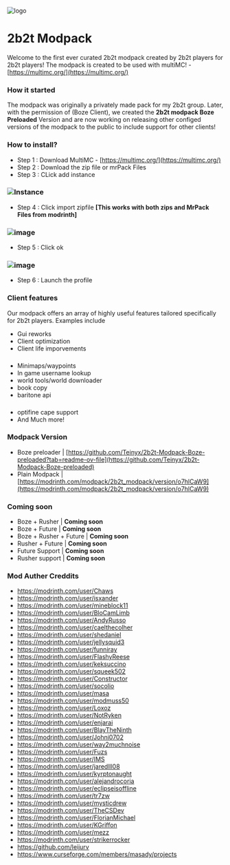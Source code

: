 ![logo](https://cdn.modrinth.com/data/cached_images/472a8b0a9712369d323fc933fce031af358af4e3.png)
# 2b2t Modpack
Welcome to the first ever curated 2b2t modpack created by 2b2t players for 2b2t players! 
The modpack is created to be used with multiMC! -  [https://multimc.org/](https://multimc.org/) 

### How it started
The modpack was originally a privately made pack for my 2b2t group. Later, with the permission of (Boze Client), we created the **2b2t modpack Boze Preloaded** Version and are now working on releasing other configed versions of the modpack to the public to include support for other clients!

### How to install?
- Step 1 : Download MultiMC - [https://multimc.org/](https://multimc.org/)
- Step 2 : Download the zip file or mrPack Files
- Step 3 : CLick add instance 
### ![Instance](https://cdn.modrinth.com/data/cached_images/cc413928a9c61242a7399641b79fd532271921ba.png)
- Step 4 : Click import zipfile **[This works with both zips and MrPack Files from modrinth]**
### ![image](https://github.com/Teinyx/2b2t-Modpack-Boze-preloaded/assets/168003075/53b63d9e-a739-484d-9d12-c0e4c9a68546)
- Step 5 : Click ok
### ![image](https://github.com/Teinyx/2b2t-Modpack-Boze-preloaded/assets/168003075/ed5ce351-8bc0-45b2-8e5c-1f436d6397cf)
- Step 6 : Launch the profile




### Client features
Our modpack offers an array of highly useful features tailored specifically for 2b2t players. Examples include
- Gui reworks
- Client optimization
- Client life imporvements
###
- Minimaps/waypoints
- In game username lookup
- world tools/world downloader
- book copy
- baritone api 
###
- optifine cape support 
- And Much more!


### Modpack Version
- Boze preloader | [https://github.com/Teinyx/2b2t-Modpack-Boze-preloaded?tab=readme-ov-file](https://github.com/Teinyx/2b2t-Modpack-Boze-preloaded)
- Plain Modpack  | [https://modrinth.com/modpack/2b2t_modpack/version/o7hlCaW9](https://modrinth.com/modpack/2b2t_modpack/version/o7hlCaW9)
### Coming soon

- Boze + Rusher | **Coming soon**
- Boze + Future | **Coming soon**
- Boze + Rusher + Future | **Coming soon**
- Rusher + Future | **Coming soon**
- Future Support | **Coming soon**
- Rusher support | **Coming soon**

### Mod Auther Creddits
- https://modrinth.com/user/Chaws
- https://modrinth.com/user/isxander
- https://modrinth.com/user/mineblock11
- https://modrinth.com/user/BloCamLimb
- https://modrinth.com/user/AndyRusso
- https://modrinth.com/user/caelthecolher
- https://modrinth.com/user/shedaniel
- https://modrinth.com/user/jellysquid3
- https://modrinth.com/user/funniray
- https://modrinth.com/user/FlashyReese
- https://modrinth.com/user/keksuccino
- https://modrinth.com/user/squeek502
- https://modrinth.com/user/Constructor
- https://modrinth.com/user/socolio
- https://modrinth.com/user/masa
- https://modrinth.com/user/modmuss50
- https://modrinth.com/user/Loxoz
- https://modrinth.com/user/NotRyken
- https://modrinth.com/user/enjarai
- https://modrinth.com/user/BlayTheNinth
- https://modrinth.com/user/Johni0702
- https://modrinth.com/user/way2muchnoise
- https://modrinth.com/user/Fuzs
- https://modrinth.com/user/IMS
- https://modrinth.com/user/jaredlll08
- https://modrinth.com/user/kyrptonaught
- https://modrinth.com/user/alejandrocoria
- https://modrinth.com/user/eclipseisoffline
- https://modrinth.com/user/tr7zw
- https://modrinth.com/user/mysticdrew
- https://modrinth.com/user/TheCSDev
- https://modrinth.com/user/FlorianMichael
- https://modrinth.com/user/KGriffon
- https://modrinth.com/user/mezz
- https://modrinth.com/user/strikerrocker
- https://github.com/leijurv
- https://www.curseforge.com/members/masady/projects
